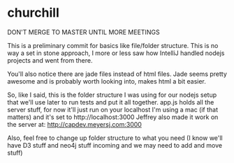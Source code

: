# churchill

DON'T MERGE TO MASTER UNTIL MORE MEETINGS

This is a preliminary commit for basics like file/folder structure.
This is no way a set in stone approach, I more or less saw how IntelliJ
handled nodejs projects and went from there. 

You'll also notice there are jade files instead of html files.  Jade seems pretty awesome and is probably worth 
looking into, makes html a bit easier.

So, like I said, this is the folder structure I was using for our nodejs setup that we'll use later to run tests
and put it all together.  app.js holds all the server stuff, for now it'll just run on your localhost
I'm using a mac (if that matters) and it's set to http://localhost:3000
Jeffrey also made it work on the server at: http://capdev.meyersj.com:3000

Also, feel free to change up folder structure to what you need (I know we'll have D3 stuff and neo4j stuff incoming
and we may need to add and move stuff)